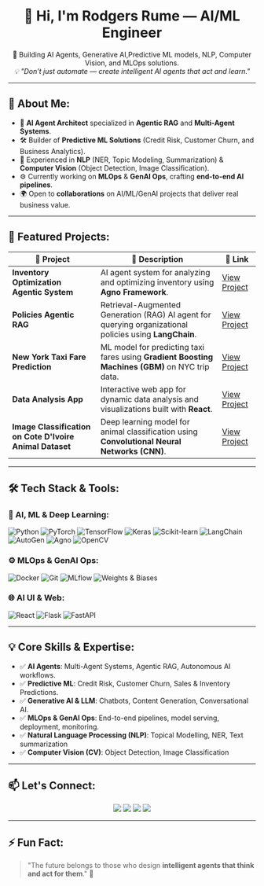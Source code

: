 <h1 align="center">👋 Hi, I'm Rodgers Rume — AI/ML Engineer</h1>

<p align="center">
  🚀 Building AI Agents, Generative AI,Predictive ML models,  NLP, Computer Vision, and MLOps solutions.<br>
  <em>💡 "Don’t just automate — create intelligent AI agents that act and learn."</em>
</p>

---

## 🌌 About Me:

- 🤖 **AI Agent Architect** specialized in **Agentic RAG** and **Multi-Agent Systems**.
- 🛠️ Builder of **Predictive ML Solutions** (Credit Risk, Customer Churn, and Business Analytics).
- 🧠 Experienced in **NLP** (NER, Topic Modeling, Summarization) & **Computer Vision** (Object Detection, Image Classification).
- ⚙️ Currently working on **MLOps** & **GenAI Ops**, crafting **end-to-end AI pipelines**.
- 🌍 Open to **collaborations** on AI/ML/GenAI projects that deliver real business value.
  
        
---
## 🚀 Featured Projects:

| 🧠 Project                                                   | 🚀 Description                                                                                         | 🔗 Link                                                      |
|-------------------------------------------------------------|------------------------------------------------------------------------------------------------------|-------------------------------------------------------------|
| **Inventory Optimization Agentic System**                   | AI agent system for analyzing and optimizing inventory using **Agno Framework**.                      | [View Project](#)                                           |
| **Policies Agentic RAG**                                    | Retrieval-Augmented Generation (RAG) AI agent for querying organizational policies using **LangChain**. | [View Project](#)                                           |
| **New York Taxi Fare Prediction**                          | ML model for predicting taxi fares using **Gradient Boosting Machines (GBM)** on NYC trip data.       | [View Project](#)                                           |
| **Data Analysis App**                                       | Interactive web app for dynamic data analysis and visualizations built with **React**.                 | [View Project](#)                                           |
| **Image Classification on Cote D'Ivoire Animal Dataset**    | Deep learning model for animal classification using **Convolutional Neural Networks (CNN)**.          | [View Project](#)                                           |
---

## 🛠️ Tech Stack & Tools:

### 🧠 AI, ML & Deep Learning:
![Python](https://img.shields.io/badge/Python-3776AB?style=for-the-badge&logo=python&logoColor=white)
![PyTorch](https://img.shields.io/badge/PyTorch-EE4C2C?style=for-the-badge&logo=pytorch&logoColor=white)
![TensorFlow](https://img.shields.io/badge/TensorFlow-FF6F00?style=for-the-badge&logo=tensorflow&logoColor=white)
![Keras](https://img.shields.io/badge/Keras-D00000?style=for-the-badge&logo=keras&logoColor=white)
![Scikit-learn](https://img.shields.io/badge/Scikit--Learn-F7931E?style=for-the-badge&logo=scikit-learn&logoColor=white)
![LangChain](https://img.shields.io/badge/LangChain-3B3B3B?style=for-the-badge&logo=langchain&logoColor=white)
![AutoGen](https://img.shields.io/badge/AutoGen-3B3B3B?style=for-the-badge&logoColor=white)
![Agno](https://img.shields.io/badge/Agno_Framework-3B3B3B?style=for-the-badge&logoColor=white)
![OpenCV](https://img.shields.io/badge/OpenCV-5C3EE8?style=for-the-badge&logo=opencv&logoColor=white)

### ⚙️ MLOps & GenAI Ops:
![Docker](https://img.shields.io/badge/Docker-2496ED?style=for-the-badge&logo=docker&logoColor=white)
![Git](https://img.shields.io/badge/Git-F05032?style=for-the-badge&logo=git&logoColor=white)
![MLflow](https://img.shields.io/badge/MLflow-3B3B3B?style=for-the-badge&logo=mlflow&logoColor=white)
![Weights & Biases](https://img.shields.io/badge/W%26B-FFBE00?style=for-the-badge&logo=Weights%20%26%20Biases&logoColor=white)

### 🌐 AI UI & Web:
![React](https://img.shields.io/badge/React-61DAFB?style=for-the-badge&logo=react&logoColor=white)
![Flask](https://img.shields.io/badge/Flask-000000?style=for-the-badge&logo=flask&logoColor=white)
![FastAPI](https://img.shields.io/badge/FastAPI-009688?style=for-the-badge&logo=fastapi&logoColor=white)

---

## 💡 Core Skills & Expertise:

- ✅ **AI Agents**: Multi-Agent Systems, Agentic RAG, Autonomous AI workflows.
- ✅ **Predictive ML**: Credit Risk, Customer Churn, Sales & Inventory Predictions.
- ✅ **Generative AI & LLM**: Chatbots, Content Generation, Conversational AI.
- ✅ **MLOps & GenAI Ops**: End-to-end pipelines, model serving, deployment, monitoring.
- ✅ **Natural Language Processing (NLP)**: Topical Modelling, NER, Text summarization
- ✅ **Computer Vision (CV)**: Object Detection, Image Classification

---

## 📫 Let's Connect:

<p align="center">
  <a href="mailto:rumeotieno@gmail.com"><img src="https://img.shields.io/badge/Gmail-D14836?style=for-the-badge&logo=gmail&logoColor=white" /></a>
  <a href="https://linkedin.com/in/Rume15"><img src="https://img.shields.io/badge/LinkedIn-0077B5?style=for-the-badge&logo=linkedin&logoColor=white" /></a>
  <a href="https://twitter.com/Rume15"><img src="https://img.shields.io/badge/Twitter-1DA1F2?style=for-the-badge&logo=twitter&logoColor=white" /></a>
  <a href="https://github.com/Rume15"><img src="https://img.shields.io/badge/GitHub-181717?style=for-the-badge&logo=github&logoColor=white" /></a>
</p>

---

## ⚡ Fun Fact:
> "The future belongs to those who design **intelligent agents that think and act for them**." 🚀  
